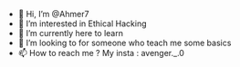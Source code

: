 - 👋 Hi, I’m @Ahmer7
- 👀 I’m interested in Ethical Hacking
- 🌱 I’m currently here to learn
- 💞️ I’m looking to for someone who teach me some basics
- 📫 How to reach me ? My insta : avenger._.0

<!---
Ahmer7/Ahmer7 is a ✨ special ✨ repository because its `README.md` (this file) appears on your GitHub profile.
You can click the Preview link to take a look at your changes.
--->

